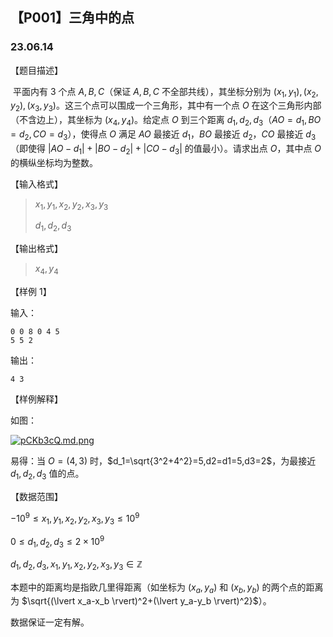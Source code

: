 <head>
    <script src="https://cdn.mathjax.org/mathjax/latest/MathJax.js?config=TeX-AMS-MML_HTMLorMML" type="text/javascript"></script>
    <script type="text/x-mathjax-config">
        MathJax.Hub.Config({
            tex2jax: {
            skipTags: ['script', 'noscript', 'style', 'textarea', 'pre'],
            inlineMath: [['$','$']]
            }
        });
    </script>
</head>



## 【P001】三角中的点
### 23.06.14

【题目描述】

​	平面内有 $3$ 个点 $A,B,C$（保证 $A,B,C$  不全部共线），其坐标分别为 $(x_1,y_1),(x_2,y_2),(x_3,y_3)$。这三个点可以围成一个三角形，其中有一个点 $O$ 在这个三角形内部（不含边上），其坐标为 $(x_4,y_4)$。给定点 $O$ 到三个距离 $d_1,d_2,d_3$（$AO=d_1,BO=d_2,CO=d_3$），使得点 $O$ 满足 $AO$ 最接近 $d_1$，$BO$ 最接近 $d_2$，$CO$ 最接近 $d_3$（即使得 $\lvert AO-d_1 \rvert + \lvert BO-d_2 \rvert + \lvert CO-d_3 \rvert$ 的值最小）。请求出点 $O$，其中点 $O$ 的横纵坐标均为整数。

【输入格式】

>   $x_1,y_1,x_2,y_2,x_3,y_3$
>
>   $d_1,d_2,d_3$

【输出格式】

>   $x_4,y_4$

【样例 1】

输入：

```
0 0 8 0 4 5
5 5 2
```

输出：

```
4 3
```

【样例解释】

如图：

[![pCKb3cQ.md.png](https://s1.ax1x.com/2023/06/15/pCKb3cQ.md.png)](https://imgse.com/i/pCKb3cQ)

易得：当 $O=(4,3)$ 时，$d_1=\sqrt{3^2+4^2}=5,d2=d1=5,d3=2$，为最接近 $d_1,d_2,d_3$ 值的点。



【数据范围】

$-10^{9} \le x_1,y_1,x_2,y_2,x_3,y_3 \le 10^{9}$

$0 \le d_1,d_2,d_3 \le 2 \times 10^{9}$

$d_1,d_2,d_3,x_1,y_1,x_2,y_2,x_3,y_3 \in \mathbb{Z}$

本题中的距离均是指欧几里得距离（如坐标为 $(x_a,y_a)$ 和 $(x_b,y_b)$ 的两个点的距离为 $\sqrt{(\lvert x_a-x_b \rvert)^2+(\lvert y_a-y_b \rvert)^2}$）。

数据保证一定有解。

